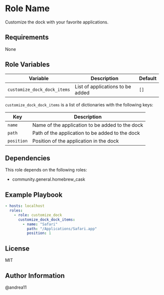 # Role Name

Customize the dock with your favorite applications.

## Requirements

None

## Role Variables

| Variable                    | Description                      | Default |
| --------------------------- | -------------------------------- | ------- |
| `customize_dock_dock_items` | List of applications to be added | `[]`    |

`customize_dock_dock_items` is a list of dictionaries with the following keys:

| Key        | Description                                     |
| ---------- | ----------------------------------------------- |
| `name`     | Name of the application to be added to the dock |
| `path`     | Path of the application to be added to the dock |
| `position` | Position of the application in the dock         |

## Dependencies

This role depends on the following roles:

- community.general.homebrew_cask

## Example Playbook

```yaml
- hosts: localhost
  roles:
    - role: customize_dock
      customize_dock_dock_items:
        - name: "Safari"
          path: "/Applications/Safari.app"
          position: 1
```

## License

MIT

## Author Information

@andrea11
